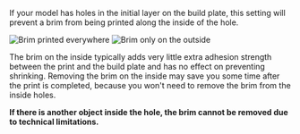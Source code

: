 If your model has holes in the initial layer on the build plate, this setting will prevent a brim from being printed along the inside of the hole.

![Brim printed everywhere](images/brim_outside_only_original.png)
![Brim only on the outside](images/brim_outside_only_enabled.png)

The brim on the inside typically adds very little extra adhesion strength between the print and the build plate and has no effect on preventing shrinking. Removing the brim on the inside may save you some time after the print is completed, because you won't need to remove the brim from the inside holes.

**If there is another object inside the hole, the brim cannot be removed due to technical limitations.**